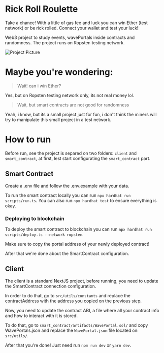 # Rick Roll Roulette

Take a chance! With a little of gas fee and luck you can win Ether (test network) or be rick rolled. Connect your wallet and test your luck!

Web3 project to study events, wavePortals inside contracts and randomness.
The project runs on Ropsten testing network.

![Project Picture](https://user-images.githubusercontent.com/50559336/152540191-3c164f9c-a5c9-4016-8951-2d950dcd3175.jpg)

# Maybe you're wondering:

> Wait! can i win Ether?

Yes, but on Ropsten testing network only, its not real money lol.

> Wait, but smart contracts are not good for randomness

Yeah, i know, but its a small project just for fun, i don't think the miners will try to manipulate this small project in a test network.

# How to run

Before run, see the project is separed on two folders: `client` and `smart_contract`, at first, lest start configurating the `smart_contract` part.

## Smart Contract

Create a .env file and follow the .env.example with your data.

To run the smart contract locally you can run `npx hardhat run scripts/run.ts`. You can also run `npx hardhat test` to ensure everything is okay.

### Deploying to blockchain

To deploy the smart contract to blockchain you can run `npx hardhat run scripts/deploy.ts --network ropsten`.

Make sure to copy the portal address of your newly deployed contract!

After that we're done about the SmartContract configuration.

## Client

The client is a standard NextJS project, before running, you need to update the SmartContract connection configuration.

In order to do that, go to `src/utils/constants` and replace the contractAddress with the address you copied on the previous step.

Now, you need to update the contract ABI, a file where all your contract info and how to interact with it is stored.

To do that, go to `smart_contract/artifacts/WavePortal.sol/` and copy WavePortals.json and replace the `WavePortal.json` file located on `src/utils/`.

After that you're done! Just need run `npm run dev` or `yarn dev`.
